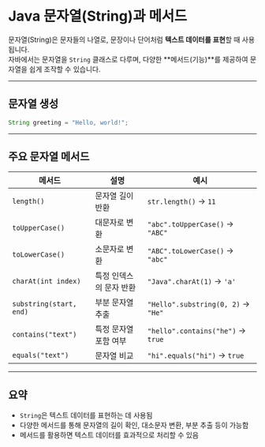 # Java 문자열(String)과 메서드

문자열(String)은 문자들의 나열로, 문장이나 단어처럼 **텍스트 데이터를 표현**할 때 사용됩니다.  
자바에서는 문자열을 `String` 클래스로 다루며, 다양한 **메서드(기능)**를 제공하여 문자열을 쉽게 조작할 수 있습니다.

---

## 문자열 생성

```java
String greeting = "Hello, world!";
```

---

## 주요 문자열 메서드

| 메서드 | 설명 | 예시 |
|--------|------|------|
| `length()` | 문자열 길이 반환 | `str.length()` → `11` |
| `toUpperCase()` | 대문자로 변환 | `"abc".toUpperCase()` → `"ABC"` |
| `toLowerCase()` | 소문자로 변환 | `"ABC".toLowerCase()` → `"abc"` |
| `charAt(int index)` | 특정 인덱스의 문자 반환 | `"Java".charAt(1)` → `'a'` |
| `substring(start, end)` | 부분 문자열 추출 | `"Hello".substring(0, 2)` → `"He"` |
| `contains("text")` | 특정 문자열 포함 여부 | `"hello".contains("he")` → `true` |
| `equals("text")` | 문자열 비교 | `"hi".equals("hi")` → `true` |

---

## 요약

- `String`은 텍스트 데이터를 표현하는 데 사용됨
- 다양한 메서드를 통해 문자열의 길이 확인, 대소문자 변환, 부분 추출 등이 가능함
- 메서드를 활용하면 텍스트 데이터를 효과적으로 처리할 수 있음
